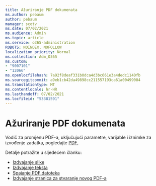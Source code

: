 ```yaml
---
title: Ažuriranje PDF dokumenata
ms.author: pebaum
author: pebaum
manager: scotv
ms.date: 07/02/2021
ms.audience: Admin
ms.topic: article
ms.service: o365-administration
ROBOTS: NOINDEX, NOFOLLOW
localization_priority: Normal
ms.collection: Adm_O365
ms.custom:
- "9007101"
- "12066"
ms.openlocfilehash: 7a92f8deaf331b0dca4d3bc661e3a4dedc1140fb
ms.sourcegitcommit: a9eb1cb42da49898cc211557193ca61a00499084
ms.translationtype: MT
ms.contentlocale: hr-HR
ms.lasthandoff: 07/02/2021
ms.locfileid: "53381591"
---
```

# <a name="update-pdf-documents"></a>Ažuriranje PDF dokumenata

Vodič za promjenu PDF-a, uključujući parametre, varijable i iznimke za izvođenje zadatka, pogledajte [PDF.](/power-automate/desktop-flows/actions-reference/pdf)

Detalje potražite u sljedećem članku:

- [Izdvajanje slike](/power-automate/desktop-flows/actions-reference/pdf#pdf-actions)
- [Izdvajanje teksta](/power-automate/desktop-flows/actions-reference/pdf#extracttextfrompdfaction)
- [Spajanje PDF datoteka](/power-automate/desktop-flows/actions-reference/pdf#mergefiles)
- [Izdvajanje stranica za stvaranje novog PDF-a](/power-automate/desktop-flows/actions-reference/pdf#extractpages)
